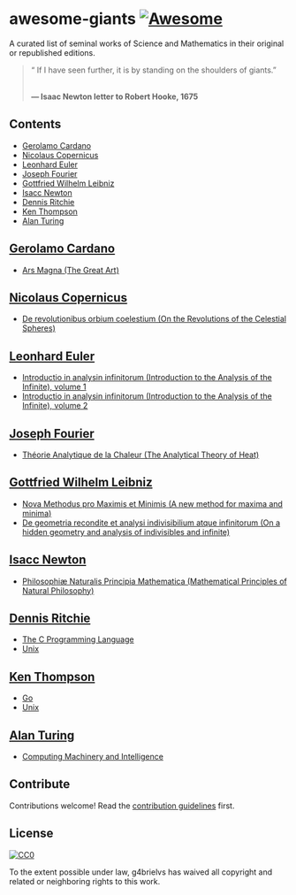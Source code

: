 # awesome-giants [![Awesome](https://awesome.re/badge.svg)](https://awesome.re)

A curated list of seminal works of Science and Mathematics in their original or republished editions.

<blockquote>
“ If I have seen further, it is by standing on the shoulders of giants.”

<br><b>― Isaac Newton letter to Robert Hooke, 1675 </b>
</blockquote>

## Contents

- [Gerolamo Cardano](#gerolamo-cardano)
- [Nicolaus Copernicus](#nicolaus-copernicus)
- [Leonhard Euler](#leonhard-euler)
- [Joseph Fourier](#joseph-fourier)
- [Gottfried Wilhelm Leibniz](#gottfried-wilhelm-leibniz)
- [Isacc Newton](#isacc-newton)
- [Dennis Ritchie](#dennis-ritchie)
- [Ken Thompson](#ken-thompson)
- [Alan Turing](#alan-turing)

## [Gerolamo Cardano](https://en.wikipedia.org/wiki/Gerolamo_Cardano)

- [Ars Magna (The Great Art)](http://worldlibrary.org/articles/eng/Ars_Magna_(Gerolamo_Cardano))

## [Nicolaus Copernicus](https://en.wikipedia.org/wiki/Nicolaus_Copernicus)

- [De revolutionibus orbium coelestium (On the Revolutions of the Celestial Spheres)]([http://worldlibrary.org/Articles/De%20revolutionibus%20orbium%20coelestium)

## [Leonhard Euler](https://en.wikipedia.org/wiki/Leonhard_Euler)

- [Introductio in analysin infinitorum (Introduction to the Analysis of the Infinite), volume 1](http://eulerarchive.maa.org/pages/E101.html)
- [Introductio in analysin infinitorum (Introduction to the Analysis of the Infinite), volume 2](http://eulerarchive.maa.org/pages/E102.html)

## [Joseph Fourier](https://en.wikipedia.org/wiki/Joseph_Fourier)

- [Théorie Analytique de la Chaleur (The Analytical Theory of Heat)](https://books.google.com/books/about/Th%C3%A9orie_analytique_de_la_chaleur.html?id=1TUVAAAAQAAJ)


## [Gottfried Wilhelm Leibniz](https://en.wikipedia.org/wiki/Gottfried_Wilhelm_Leibniz)

- [Nova Methodus pro Maximis et Minimis (A new method for maxima and minima)](https://www.maa.org/book/export/html/641727)
- [De geometria recondite et analysi indivisibilium atque infinitorum (On a hidden geometry and analysis of indivisibles and infinite)](https://www.maa.org/press/periodicals/convergence/mathematical-treasure-leibnizs-papers-on-calculus-integral-calculus)

## [Isacc Newton](https://en.wikipedia.org/wiki/Isaac_Newton)

- [Philosophiæ Naturalis Principia Mathematica (Mathematical Principles of Natural Philosophy)](https://archive.org/details/newtonspmathema00newtrich)

## [Dennis Ritchie](https://en.wikipedia.org/wiki/Dennis_Ritchie)

- [The C Programming Language](https://en.wikipedia.org/wiki/The_C_Programming_Language)
- [Unix](https://en.wikipedia.org/wiki/Unix)

## [Ken Thompson](https://en.wikipedia.org/wiki/Ken_Thompson)

- [Go](https://golang.org)
- [Unix](https://en.wikipedia.org/wiki/Unix)

## [Alan Turing](https://en.wikipedia.org/wiki/Alan_Turing)

- [Computing Machinery and Intelligence](https://www.cs.mcgill.ca/~dprecup/courses/AI/Materials/turing1950.pdf)

## Contribute

Contributions welcome! Read the [contribution guidelines](contributing.md) first.


## License

[![CC0](https://mirrors.creativecommons.org/presskit/buttons/88x31/svg/cc-zero.svg)](https://creativecommons.org/publicdomain/zero/1.0)

To the extent possible under law, g4brielvs has waived all copyright and
related or neighboring rights to this work.
